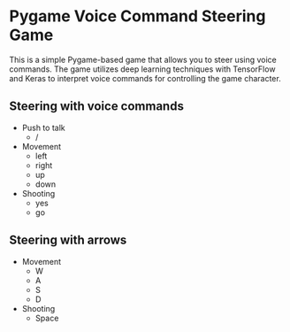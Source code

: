 # Pygame Voice Command Steering Game

This is a simple Pygame-based game that allows you to steer using voice commands. The game utilizes deep learning techniques with TensorFlow and Keras to interpret voice commands for controlling the game character.

## Steering with voice commands
- Push to talk
  - /
- Movement
  - left
  - right
  - up
  - down
- Shooting
  - yes 
  - go
## Steering with arrows
- Movement
  - W
  - A
  - S
  - D
- Shooting
  - Space
